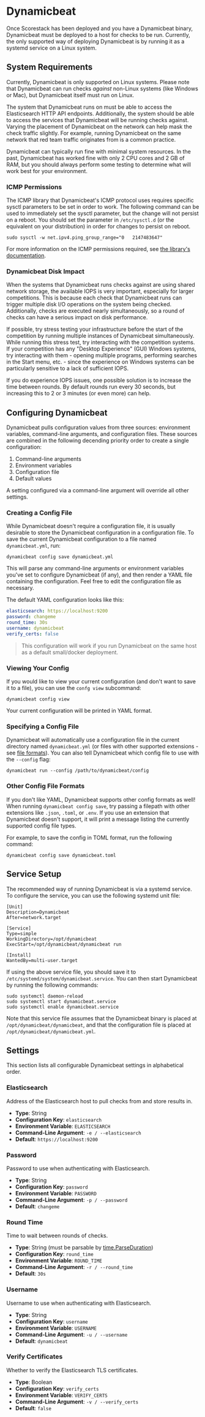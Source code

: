 Dynamicbeat
===========

Once Scorestack has been deployed and you have a Dynamicbeat binary, Dynamicbeat must be deployed to a host for checks to be run. Currently, the only supported way of deploying Dynamicbeat is by running it as a systemd service on a Linux system.

System Requirements
-------------------

Currently, Dynamicbeat is only supported on Linux systems. Please note that Dynamicbeat can run checks _against_ non-Linux systems (like Windows or Mac), but Dynamicbeat itself must run on Linux.

The system that Dynamicbeat runs on must be able to access the Elasticsearch HTTP API endpoints. Additionally, the system should be able to access the services that Dynamicbeat will be running checks against. Varying the placement of Dynamicbeat on the network can help mask the check traffic slightly. For example, running Dynamicbeat on the same network that red team traffic originates from is a common practice.

Dynamicbeat can typically run fine with minimal system resources. In the past, Dynamicbeat has worked fine with only 2 CPU cores and 2 GB of RAM, but you should always perform some testing to determine what will work best for your environment.

### ICMP Permissions

The ICMP library that Dynamicbeat's ICMP protocol uses requires specific sysctl parameters to be set in order to work. The following command can be used to immediately set the sysctl parameter, but the change will not persist on a reboot. You should set the parameter in `/etc/sysctl.d` (or the equivalent on your distribution) in order for changes to persist on reboot.

```shell
sudo sysctl -w net.ipv4.ping_group_range="0   2147483647"
```

For more information on the ICMP permissions required, see [the library's documentation](https://github.com/go-ping/ping#note-on-linux-support).

### Dynamicbeat Disk Impact

When the systems that Dynamicbeat runs checks against are using shared network storage, the available IOPS is very important, especially for larger competitions. This is because each check that Dynamicbeat runs can trigger multiple disk I/O operations on the system being checked. Additionally, checks are executed nearly simultaneously, so a round of checks can have a serious impact on disk performance.

If possible, try stress testing your infrastructure before the start of the competition by running multiple instances of Dynamicbeat simultaneously. While running this stress test, try interacting with the competition systems. If your competition has any "Desktop Experience" (GUI) Windows systems, try interacting with them - opening multiple programs, performing searches in the Start menu, etc. - since the experience on Windows systems can be particularly sensitive to a lack of sufficient IOPS.

If you do experience IOPS issues, one possible solution is to increase the time between rounds. By default rounds run every 30 seconds, but increasing this to 2 or 3 minutes (or even more) can help.

Configuring Dynamicbeat
-----------------------

Dynamicbeat pulls configuration values from three sources: environment variables, command-line arguments, and configuration files. These sources are combined in the following decending priority order to create a single configuration:

1. Command-line arguments
2. Environment variables
3. Configuration file
4. Default values

A setting configured via a command-line argument will override all other settings.

### Creating a Config File

While Dynamicbeat doesn't require a configuration file, it is usually desirable to store the Dynamicbeat configuration in a configuration file. To save the current Dynamicbeat configuration to a file named `dynamicbeat.yml`, run:

```shell
dynamicbeat config save dynamicbeat.yml
```

This will parse any command-line arguments or environment variables you've set to configure Dynamicbeat (if any), and then render a YAML file containing the configuration. Feel free to edit the configuration file as necessary.

The default YAML configuration looks like this:

```yaml
elasticsearch: https://localhost:9200
password: changeme
round_time: 30s
username: dynamicbeat
verify_certs: false
```

> This configuration will work if you run Dynamicbeat on the same host as a default small/docker deployment.

### Viewing Your Config

If you would like to view your current configuration (and don't want to save it to a file), you can use the `confg view` subcommand:

```shell
dynamicbeat config view
```

Your current configuration will be printed in YAML format.

### Specifying a Config File

Dynamicbeat will automatically use a configuration file in the current directory named `dynamicbeat.yml` (or files with other supported extensions - see [file formats](#other-config-file-formats)). You can also tell Dynamicbeat which config file to use with the `--config` flag:

```shell
dynamicbeat run --config /path/to/dynamicbeat/config
```

### Other Config File Formats

If you don't like YAML, Dynamicbeat supports other config formats as well! When running `dynamicbeat config save`, try passing a filepath with other extensions like `.json`, `.toml`, or `.env`. If you use an extension that Dynamicbeat doesn't support, it will print a message listing the currently supported config file types.

For example, to save the config in TOML format, run the following command:

```shell
dynamicbeat config save dynamicbeat.toml
```

Service Setup
-------------

The recommended way of running Dynamicbeat is via a systemd service. To configure the service, you can use the following systemd unit file:

```
[Unit]
Description=Dynamicbeat
After=network.target

[Service]
Type=simple
WorkingDirectory=/opt/dynamicbeat
ExecStart=/opt/dynamicbeat/dynamicbeat run

[Install]
WantedBy=multi-user.target
```

If using the above service file, you should save it to `/etc/systemd/system/dynamicbeat.service`. You can then start Dynamicbeat by running the following commands:

```shell
sudo systemctl daemon-reload
sudo systemctl start dynamicbeat.service
sudo systemctl enable dynamicbeat.service
```

Note that this service file assumes that the Dynamicbeat binary is placed at `/opt/dynamicbeat/dynamicbeat`, and that the configuration file is placed at `/opt/dynamicbeat/dynamicbeat.yml`.

Settings
--------

This section lists all configurable Dynamicbeat settings in alphabetical order.

### Elasticsearch

Address of the Elasticsearch host to pull checks from and store results in.

- **Type**: String
- **Configuration Key**: `elasticsearch`
- **Environment Variable**: `ELASTICSEARCH`
- **Command-Line Argument**: `-e / --elasticsearch`
- **Default**: `https://localhost:9200`

### Password

Password to use when authenticating with Elasticsearch.

- **Type**: String
- **Configuration Key**: `password`
- **Environment Variable**: `PASSWORD`
- **Command-Line Argument**: `-p / --password`
- **Default**: `changeme`

### Round Time

Time to wait between rounds of checks.

- **Type**: String (must be parsable by [time.ParseDuration](https://golang.org/pkg/time/#ParseDuration))
- **Configuration Key**: `round_time`
- **Environment Variable**: `ROUND_TIME`
- **Command-Line Argument**: `-r / --round_time`
- **Default**: `30s`

### Username

Username to use when authenticating with Elasticsearch.

- **Type**: String
- **Configuration Key**: `username`
- **Environment Variable**: `USERNAME`
- **Command-Line Argument**: `-u / --username`
- **Default**: `dynamicbeat`

### Verify Certificates

Whether to verify the Elasticsearch TLS certificates.

- **Type**: Boolean
- **Configuration Key**: `verify_certs`
- **Environment Variable**: `VERIFY_CERTS`
- **Command-Line Argument**: `-v / --verify_certs`
- **Default**: `false`